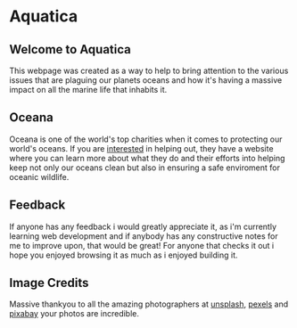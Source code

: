 # Aquatica

## Welcome to Aquatica

This webpage was created as a way to help to bring attention to the various issues that are plaguing our planets oceans and how it's having a massive impact on all the marine life that inhabits it.

## Oceana

Oceana is one of the world's top charities when it comes to protecting our world's oceans. If you are [interested](https://oceana.org/) in helping out, they have a website where you can learn more about what they do and their efforts into helping keep not only our oceans clean but also in ensuring a safe enviroment for oceanic wildlife.

## Feedback

If anyone has any feedback i would greatly appreciate it, as i'm currently learning web development and if anybody has any constructive notes for me to improve upon, that would be great! For anyone that checks it out i hope you enjoyed browsing it as much as i enjoyed building it.

## Image Credits

Massive thankyou to all the amazing photographers at [unsplash](https://unsplash.com/), [pexels](https://www.pexels.com/) and [pixabay](https://pixabay.com/) your photos are incredible.

